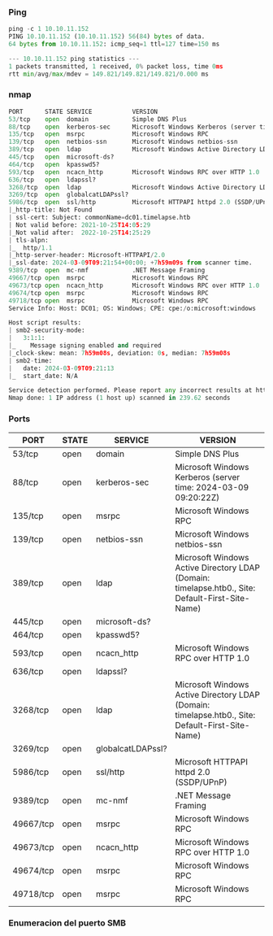### Ping 
```python
ping -c 1 10.10.11.152
PING 10.10.11.152 (10.10.11.152) 56(84) bytes of data.
64 bytes from 10.10.11.152: icmp_seq=1 ttl=127 time=150 ms

--- 10.10.11.152 ping statistics ---
1 packets transmitted, 1 received, 0% packet loss, time 0ms
rtt min/avg/max/mdev = 149.821/149.821/149.821/0.000 ms
```

### nmap
```python
PORT      STATE SERVICE           VERSION
53/tcp    open  domain            Simple DNS Plus
88/tcp    open  kerberos-sec      Microsoft Windows Kerberos (server time: 2024-03-09 09:20:22Z)
135/tcp   open  msrpc             Microsoft Windows RPC
139/tcp   open  netbios-ssn       Microsoft Windows netbios-ssn
389/tcp   open  ldap              Microsoft Windows Active Directory LDAP (Domain: timelapse.htb0., Site: Default-First-Site-Name)
445/tcp   open  microsoft-ds?
464/tcp   open  kpasswd5?
593/tcp   open  ncacn_http        Microsoft Windows RPC over HTTP 1.0
636/tcp   open  ldapssl?
3268/tcp  open  ldap              Microsoft Windows Active Directory LDAP (Domain: timelapse.htb0., Site: Default-First-Site-Name)
3269/tcp  open  globalcatLDAPssl?
5986/tcp  open  ssl/http          Microsoft HTTPAPI httpd 2.0 (SSDP/UPnP)
|_http-title: Not Found
| ssl-cert: Subject: commonName=dc01.timelapse.htb
| Not valid before: 2021-10-25T14:05:29
|_Not valid after:  2022-10-25T14:25:29
| tls-alpn: 
|_  http/1.1
|_http-server-header: Microsoft-HTTPAPI/2.0
|_ssl-date: 2024-03-09T09:21:54+00:00; +7h59m09s from scanner time.
9389/tcp  open  mc-nmf            .NET Message Framing
49667/tcp open  msrpc             Microsoft Windows RPC
49673/tcp open  ncacn_http        Microsoft Windows RPC over HTTP 1.0
49674/tcp open  msrpc             Microsoft Windows RPC
49718/tcp open  msrpc             Microsoft Windows RPC
Service Info: Host: DC01; OS: Windows; CPE: cpe:/o:microsoft:windows

Host script results:
| smb2-security-mode: 
|   3:1:1: 
|_    Message signing enabled and required
|_clock-skew: mean: 7h59m08s, deviation: 0s, median: 7h59m08s
| smb2-time: 
|   date: 2024-03-09T09:21:13
|_  start_date: N/A

Service detection performed. Please report any incorrect results at https://nmap.org/submit/ .
Nmap done: 1 IP address (1 host up) scanned in 239.62 seconds
```

### Ports
| PORT    | STATE | SERVICE     | VERSION                                                 |
|---------|-------|-------------|---------------------------------------------------------|
| 53/tcp  | open  | domain      | Simple DNS Plus                                         |
| 88/tcp  | open  | kerberos-sec| Microsoft Windows Kerberos (server time: 2024-03-09 09:20:22Z)|
| 135/tcp | open  | msrpc       | Microsoft Windows RPC                                   |
| 139/tcp | open  | netbios-ssn | Microsoft Windows netbios-ssn                           |
| 389/tcp | open  | ldap        | Microsoft Windows Active Directory LDAP (Domain: timelapse.htb0., Site: Default-First-Site-Name)|
| 445/tcp | open  | microsoft-ds?|                                                         |
| 464/tcp | open  | kpasswd5?   |                                                         |
| 593/tcp | open  | ncacn_http  | Microsoft Windows RPC over HTTP 1.0                     |
| 636/tcp | open  | ldapssl?    |                                                         |
| 3268/tcp| open  | ldap        | Microsoft Windows Active Directory LDAP (Domain: timelapse.htb0., Site: Default-First-Site-Name)|
| 3269/tcp| open  | globalcatLDAPssl?|                                                     |
| 5986/tcp| open  | ssl/http    | Microsoft HTTPAPI httpd 2.0 (SSDP/UPnP)                |
| 9389/tcp| open  | mc-nmf      | .NET Message Framing                                    |
| 49667/tcp| open | msrpc       | Microsoft Windows RPC                                   |
| 49673/tcp| open | ncacn_http  | Microsoft Windows RPC over HTTP 1.0                     |
| 49674/tcp| open | msrpc       | Microsoft Windows RPC                                   |
| 49718/tcp| open | msrpc       | Microsoft Windows RPC                                   |

### Enumeracion del puerto SMB